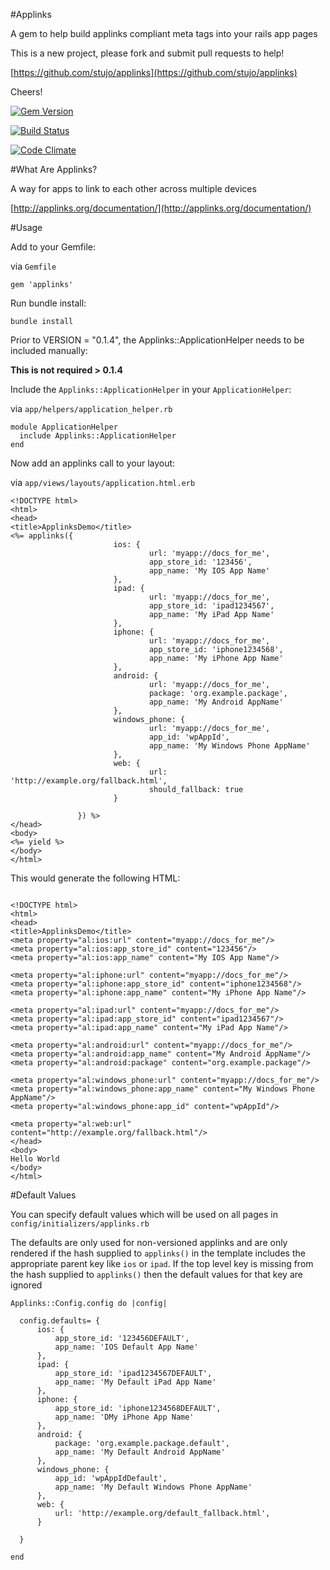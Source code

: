 #Applinks

A gem to help build applinks compliant meta tags into your rails app pages

This is a new project, please fork and submit pull requests to help!

[https://github.com/stujo/applinks](https://github.com/stujo/applinks)

Cheers!

[![Gem Version](https://badge.fury.io/rb/applinks.svg)](http://badge.fury.io/rb/applinks)

[![Build Status](https://travis-ci.org/stujo/applinks.svg?branch=master)](https://travis-ci.org/stujo/applinks)

[![Code Climate](https://codeclimate.com/github/stujo/applinks.png)](https://codeclimate.com/github/stujo/applinks)


#What Are Applinks?

A way for apps to link to each other across multiple devices

[http://applinks.org/documentation/](http://applinks.org/documentation/)

#Usage

Add to your Gemfile:

via `Gemfile`

```
gem 'applinks'
```

Run bundle install:

```
bundle install
```

Prior to VERSION = "0.1.4", the Applinks::ApplicationHelper needs to be included manually:

__This is not required > 0.1.4__

Include the `Applinks::ApplicationHelper` in your `ApplicationHelper`:

via `app/helpers/application_helper.rb`

```
module ApplicationHelper
  include Applinks::ApplicationHelper
end
```

Now add an applinks call to your layout:

via `app/views/layouts/application.html.erb`


```
<!DOCTYPE html>
<html>
<head>
<title>ApplinksDemo</title>
<%= applinks({
                       ios: {
                               url: 'myapp://docs_for_me',
                               app_store_id: '123456',
                               app_name: 'My IOS App Name'
                       },
                       ipad: {
                               url: 'myapp://docs_for_me',
                               app_store_id: 'ipad1234567',
                               app_name: 'My iPad App Name'
                       },
                       iphone: {
                               url: 'myapp://docs_for_me',
                               app_store_id: 'iphone1234568',
                               app_name: 'My iPhone App Name'
                       },
                       android: {
                               url: 'myapp://docs_for_me',
                               package: 'org.example.package',
                               app_name: 'My Android AppName'
                       },
                       windows_phone: {
                               url: 'myapp://docs_for_me',
                               app_id: 'wpAppId',
                               app_name: 'My Windows Phone AppName'
                       },
                       web: {
                               url: 'http://example.org/fallback.html',
                               should_fallback: true
                       }

               }) %>
</head>
<body>
<%= yield %>
</body>
</html>
```

This would generate the following HTML:

```

<!DOCTYPE html>
<html>
<head>
<title>ApplinksDemo</title>
<meta property="al:ios:url" content="myapp://docs_for_me"/>
<meta property="al:ios:app_store_id" content="123456"/>
<meta property="al:ios:app_name" content="My IOS App Name"/>

<meta property="al:iphone:url" content="myapp://docs_for_me"/>
<meta property="al:iphone:app_store_id" content="iphone1234568"/>
<meta property="al:iphone:app_name" content="My iPhone App Name"/>

<meta property="al:ipad:url" content="myapp://docs_for_me"/>
<meta property="al:ipad:app_store_id" content="ipad1234567"/>
<meta property="al:ipad:app_name" content="My iPad App Name"/>

<meta property="al:android:url" content="myapp://docs_for_me"/>
<meta property="al:android:app_name" content="My Android AppName"/>
<meta property="al:android:package" content="org.example.package"/>

<meta property="al:windows_phone:url" content="myapp://docs_for_me"/>
<meta property="al:windows_phone:app_name" content="My Windows Phone AppName"/>
<meta property="al:windows_phone:app_id" content="wpAppId"/>

<meta property="al:web:url" content="http://example.org/fallback.html"/>
</head>
<body>
Hello World
</body>
</html>
```

#Default Values

You can specify default values which will be used on all pages in  ``config/initializers/applinks.rb``

The defaults are only used for non-versioned applinks and are only rendered if the hash supplied to ``applinks()`` 
in the template includes the appropriate parent key like ``ios`` or ``ipad``. If the top level key is missing from 
the hash supplied to ``applinks()`` then the default values for that key are ignored



```
Applinks::Config.config do |config|

  config.defaults= {
      ios: {
          app_store_id: '123456DEFAULT',
          app_name: 'IOS Default App Name'
      },
      ipad: {
          app_store_id: 'ipad1234567DEFAULT',
          app_name: 'My Default iPad App Name'
      },
      iphone: {
          app_store_id: 'iphone1234568DEFAULT',
          app_name: 'DMy iPhone App Name'
      },
      android: {
          package: 'org.example.package.default',
          app_name: 'My Default Android AppName'
      },
      windows_phone: {
          app_id: 'wpAppIdDefault',
          app_name: 'My Default Windows Phone AppName'
      },
      web: {
          url: 'http://example.org/default_fallback.html',
      }

  }

end
```



